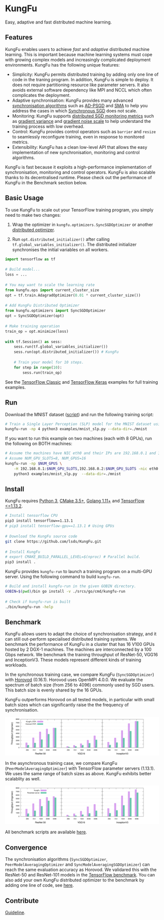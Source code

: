 # KungFu

Easy, adaptive and fast distributed machine learning.

## Features

KungFu enables users to achieve *fast* and *adaptive* distributed machine learning. This is important because machine learning systems must cope with growing complex models and increasingly complicated deployment environments. KungFu has the following unique features:

* Simplicity: KungFu permits distributed training by adding only one line of code in the traning program. In addition, KungFu is simple to deploy. It does not require partitioning resource like parameter servers. It also avoids external software dependency like MPI and NCCL which often complicates the deployment.
* Adaptive synchronisation: KungFu provides many advanced [synchronisation algorithms](srcs/python/kungfu/optimizers/__init__.py) such as
[AD-PSGD](https://arxiv.org/abs/1710.06952) and [SMA](http://www.vldb.org/pvldb/vol12/p1399-koliousis.pdf) to help you address the cases in which [Synchronous SGD](https://papers.nips.cc/paper/4687-large-scale-distributed-deep-networks.pdf) does not scale.
* Monitoring: KungFu supports [distributed SGD monitoring metrics](srcs/python/kungfu/optimizers/sync_sgd.py) such as [gradient variance](https://en.wikipedia.org/wiki/Variance) and [gradient noise scale](https://openai.com/blog/science-of-ai/) to help understand the training process with low overhead.
* Control: KungFu provides control operators such as ``barrier`` and ``resize`` to seamlessly reconfigure training, even in response to monitored metrics.
* Extensibility: KungFu has a clean low-level API that allows the easy implementation of new synchronisation, monitoring and control algorithms.

KungFu is fast because it exploits a high-performance implementation of synchronisation, monitoring
and control operators. KungFu is also scalable thanks to its decentralised runtime. Please check out the performance of KungFu in the Benchmark section below.

## Basic Usage

To use KungFu to scale out your TensorFlow training program, you simply need to make two changes:

1. Wrap the optimizer in ``kungfu.optimizers.SyncSGDOptimizer`` or another [distributed optimizer](srcs/python/kungfu/optimizers/__init__.py).

2. Run ``opt.distributed_initializer()`` after calling ``tf.global_variables_initializer()``.
    The distributed initializer synchronises the initial variables on all workers.

```python
import tensorflow as tf

# Build model...
loss = ...

# You may want to scale the learning rate
from kungfu.ops import current_cluster_size
opt = tf.train.AdagradOptimizer(0.01 * current_cluster_size())

# Add KungFu Distributed Optimizer
from kungfu.optimizers import SyncSGDOptimizer
opt = SyncSGDOptimizer(opt)

# Make training operation
train_op = opt.minimize(loss)

with tf.Session() as sess:
    sess.run(tf.global_variables_initializer())
    sess.run(opt.distributed_initializer()) # KungFu

    # Train your model for 10 steps.
    for step in range(10):
        sess.run(train_op)
```

See the [TensorFlow Classic](examples/mnist_slp.py) and [TensorFlow Keras](examples/mnist_keras.py) examples for full training examples.

## Run

Download the MNIST dataset ([script](scripts/download-mnist.sh)) and run the following training script:

```bash
# Train a Single Layer Perception (SLP) model for the MNIST dataset using 4 CPUs for 10 data epochs.
kungfu-run -np 4 python3 examples/mnist_slp.py --data-dir=./mnist
```

If you want to run this example on two machines (each with 8 GPUs), run the following on BOTH machines:

```bash
# Assume the machines have NIC eth0 and their IPs are 192.168.0.1 and 192.168.0.2.
# Assume NUM_GPU_SLOTS=8, NUM_GPUS=16
kungfu-run -np $NUM_GPUS \
    -H 192.168.0.1:$NUM_GPU_SLOTS,192.168.0.2:$NUM_GPU_SLOTS -nic eth0 \
    python3 examples/mnist_slp.py  --data-dir=./mnist
```

## Install

KungFu requires [Python 3](https://www.python.org/downloads/), [CMake 3.5+](https://cmake.org/install/), [Golang 1.11+](https://golang.org/dl/) and [TensorFlow <=1.13.2](https://www.tensorflow.org/install/pip#older-versions-of-tensorflow).

```bash
# Install tensorflow CPU
pip3 install tensorflow==1.13.1
# pip3 install tensorflow-gpu==1.13.1 # Using GPUs

# Download the KungFu source code
git clone https://github.com/lsds/KungFu.git

# Install KungFu
# export CMAKE_BUILD_PARALLEL_LEVEL=$(nproc) # Parallel build.
pip3 install .
```

KungFu provides ``kungfu-run`` to launch a training program on a multi-GPU server. Using the following command to build ``kungfu-run``.

```bash
# Build and install kungfu-run in the given GOBIN directory.
GOBIN=$(pwd)/bin go install -v ./srcs/go/cmd/kungfu-run

# Check if kungfu-run is built
./bin/kungfu-run -help
```

## Benchmark

KungFu allows users to adapt the choice of synchronisation strategy, and it can still out-perform specialised distributed training systems. We benchmark the performance of KungFu in a cluster that has 16 V100 GPUs hosted by 2 DGX-1 machines.
The machines are interconnected by a 100 Gbps network. We benchmark the training throughput of ResNet-50, VGG16 and InceptionV3. These models represent different kinds of training workloads.

In the synchronous training case, we compare KungFu (``SyncSGDOptimizer``) with [Horovod](https://github.com/horovod/horovod) (0.16.1). Horovod uses OpenMPI 4.0.0. We evaluate the spectrum of batch size (from 256 to 4096) commonly used by SGD users.
This batch size is evenly shared by the 16 GPUs.

KungFu outperforms Horovod on all tested models, in particular with small batch sizes which can significantly raise the the
frequency of synchronisation.

![sync](benchmarks/synchronisation/result/sync-scalability.svg)

In the asynchronous training case, we compare KungFu (``PeerModelAveragingOptimizer``) with TensorFlow parameter servers (1.13.1). We uses the same range of batch sizes as above. KungFu exhibits better scalablity as well.

![async](benchmarks/synchronisation/result/async-scalability.svg)

All benchmark scripts are available [here](KungFu/benchmarks/synchronisation/).

## Convergence

The synchronisation algorithms (``SyncSGDOptimizer``, ``PeerModelAveragingOptimizer`` and ``SyncModelAveragingSGDOptimizer``)
can reach the same evaluation accuracy as Horovod. We validared this with the ResNet-50 and ResNet-101 models in the [TensorFlow benchmark](https://github.com/luomai/benchmarks/tree/cnn_tf_v1.12_compatible_kungfu).
You can also add your own KungFu distributed optimizer to the benchmark by adding one line of code, see [here](https://github.com/luomai/benchmarks/blob/1eb102a81cdcd42cdbea56d2d19f36a8018e9f80/scripts/tf_cnn_benchmarks/benchmark_cnn.py#L1197).

## Contribute

[Guideline](CONTRIBUTING.md).
